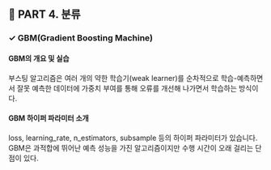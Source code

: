 <h2>📌 PART 4. 분류</h2>
<h3>✓ GBM(Gradient Boosting Machine)</h3>

<h4>GBM의 개요 및 실습</h4>
부스팅 알고리즘은 여러 개의 약한 학습기(weak learner)를 순차적으로 학습-예측하면서 잘못 예측한 데이터에 가중치 부여를 통해 오류를 개선해 나가면서 학습하는 방식이다.<br>

<h4>GBM 하이퍼 파라미터 소개</h4>
loss, learning_rate, n_estimators, subsample 등의 하이퍼 파라미터가 있습니다. GBM은 과적합에 뛰어난 예측 성능을 가진 알고리즘이지만 수행 시간이 오래 걸리는 단점이 있다.<br>
